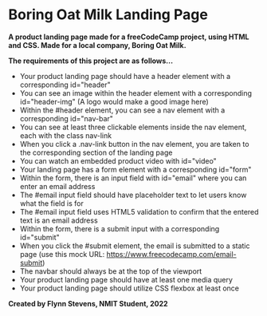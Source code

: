 # Boring Oat Milk Landing Page
**A product landing page made for a freeCodeCamp project, using HTML and CSS. Made for a local company, Boring Oat Milk.**

**The requirements of this project are as follows...**

- Your product landing page should have a header element with a corresponding id="header"
- You can see an image within the header element with a corresponding id="header-img" (A logo would make a good image here)
- Within the #header element, you can see a nav element with a corresponding id="nav-bar"
- You can see at least three clickable elements inside the nav element, each with the class nav-link
- When you click a .nav-link button in the nav element, you are taken to the corresponding section of the landing page
- You can watch an embedded product video with id="video"
- Your landing page has a form element with a corresponding id="form"
- Within the form, there is an input field with id="email" where you can enter an email address
- The #email input field should have placeholder text to let users know what the field is for
- The #email input field uses HTML5 validation to confirm that the entered text is an email address
- Within the form, there is a submit input with a corresponding id="submit"
- When you click the #submit element, the email is submitted to a static page (use this mock URL: https://www.freecodecamp.com/email-submit)
- The navbar should always be at the top of the viewport
- Your product landing page should have at least one media query
- Your product landing page should utilize CSS flexbox at least once

**Created by Flynn Stevens, NMIT Student, 2022**
